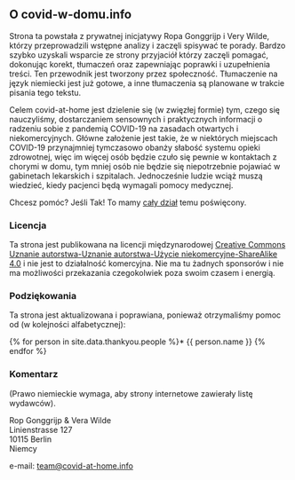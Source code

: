   
## O covid-w-domu.info

Strona ta powstała z prywatnej inicjatywy Ropa Gonggrijp i Very Wilde, którzy przeprowadzili wstępne analizy i zaczęli spisywać te porady. Bardzo szybko uzyskali wsparcie ze strony przyjaciół którzy zaczęli pomagać, dokonując korekt, tłumaczeń oraz zapewniając poprawki i uzupełnienia treści. Ten przewodnik jest tworzony przez społeczność. Tłumaczenie na język niemiecki jest już gotowe, a inne tłumaczenia są planowane w trakcie pisania tego tekstu.

Celem covid-at-home jest dzielenie się (w zwięzłej formie) tym, czego się nauczyliśmy, dostarczaniem sensownych i praktycznych informacji o radzeniu sobie z pandemią COVID-19 na zasadach otwartych i niekomercyjnych. Główne założenie jest takie, że w niektórych miejscach COVID-19 przynajmniej tymczasowo obanży słabość systemu opieki zdrowotnej, więc im więcej osób będzie czuło się pewnie w kontaktach z chorymi w domu, tym mniej osób nie będzie się niepotrzebnie pojawiać w gabinetach lekarskich i szpitalach. Jednocześnie ludzie wciąż muszą wiedzieć, kiedy pacjenci będą wymagali pomocy medycznej. 

Chcesz pomóc? Jeśli Tak! To mamy [cały dział](/pomocy) temu poświęcony.

### Licencja

Ta strona jest publikowana na licencji międzynarodowej [Creative Commons Uznanie autorstwa-Uznanie autorstwa-Użycie niekomercyjne-ShareAlike 4.0](http://creativecommons.org/licenses/by-nc-sa/4.0/) i nie jest to działalność komercyjna. Nie ma tu żadnych sponsorów i nie ma możliwości przekazania czegokolwiek poza swoim czasem i energią.

### Podziękowania

Ta strona jest aktualizowana i poprawiana, ponieważ otrzymaliśmy pomoc od (w kolejności alfabetycznej):

{% for person in site.data.thankyou.people %}* {{ person.name }}
{% endfor %}

### Komentarz

(Prawo niemieckie wymaga, aby strony internetowe zawierały listę wydawców).

Rop Gonggrijp & Vera Wilde<br>
Linienstrasse 127<br>
10115 Berlin<br>
Niemcy

e-mail: [team@covid-at-home.info](mailto:team@covid-at-home.info)
